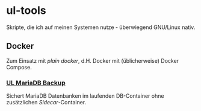 # ul-tools
Skripte, die ich auf meinen Systemen nutze - überwiegend GNU/Linux nativ.

## Docker
Zum Einsatz mit _plain docker_, d.H. Docker mit (üblicherweise) Docker Compose.
### [UL MariaDB Backup](./docker/mariadb-backup/README.md)
Sichert MariaDB Datenbanken im laufenden DB-Container ohne zusätzlichen _Sidecar_-Container.